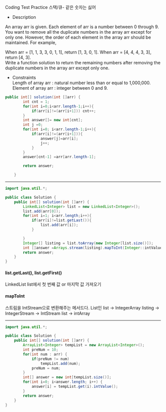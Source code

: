 Coding Test Practice 스택/큐- 같은 숫자는 싫어

- Description <br>

An array arr is given. Each element of arr is a number between 0 through 9. You want to remove all the duplicate numbers in the array arr except for only one. However, the order of each element in the array arr should be maintained. For example,
  
When arr = [1, 1, 3, 3, 0, 1, 1], return [1, 3, 0, 1].
When arr = [4, 4, 4, 3, 3], return [4, 3]. <br>
Write a function solution to return the remaining numbers after removing the duplicate numbers in the array arr except only one.

- Constraints <br>
Length of array arr : natural number less than or equal to 1,000,000. <br>
Element of array arr : integer between 0 and 9.

```java
public int[] solution(int []arr) {
        int cnt = 1;
        for(int i=0;i<arr.length-1;i++){
            if(arr[i]!=(arr[i+1])) cnt++;
        }
        int answer[]= new int[cnt];
        int j =0;
        for(int i=0; i<arr.length-1;i++){
            if(arr[i]!=(arr[i+1])){
                answer[j]=arr[i];
                j++;
            }
        }
        answer[cnt-1] =arr[arr.length-1];

        return answer;

    }
```
***
```java
import java.util.*;

public class Solution {
    public int[] solution(int []arr) {
        LinkedList<Integer> list = new LinkedList<Integer>();
        list.add(arr[0]);
        for(int i=1; i<arr.length;i++){
            if(arr[i]!=list.getLast()){
                list.add(arr[i]);
            }

        }
        Integer[] listing = list.toArray(new Integer[list.size()]);
        int []answer =Arrays.stream(listing).mapToInt(Integer::intValue).toArray();
        return answer;
    }
}
```
#### list.getLast(), list.getFirst() 
LinkedList list에서 첫 번째 값 or 마지막 값 가져오기 <br>

#### mapToInt
스트림을 IntStream으로 변환해주는 메서드다.
List인 list -> IntegerArray listing -> IntegerStream -> IntStream list -> intArray 


***
```java
import java.util.*;

public class Solution {
    public int[] solution(int []arr) {
        ArrayList<Integer> tempList = new ArrayList<Integer>();
        int preNum = 10;
        for(int num : arr) {
            if(preNum != num)
                tempList.add(num);
            preNum = num;
        }       
        int[] answer = new int[tempList.size()];
        for(int i=0; i<answer.length; i++) {
            answer[i] = tempList.get(i).intValue();
        }
        return answer;
    }
}
```
